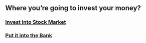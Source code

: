 ## Where you’re going to invest your money?  

### [Invest into Stock Market](stock-option.md)  
### [Put it into the Bank](bank-situation.md)
